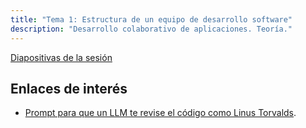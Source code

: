 ```yaml
---
title: "Tema 1: Estructura de un equipo de desarrollo software"
description: "Desarrollo colaborativo de aplicaciones. Teoría."
---
```


[Diapositivas de la sesión](/dca-gii/diapositivas/teoria/02-estructura-ed.html)

## Enlaces de interés
- [Prompt para que un LLM te revise el código como Linus Torvalds](https://gist.github.com/afshawnlotfi/044ed6649bf905d0bd33c79f7d15f254).